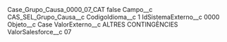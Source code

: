 <?xml version="1.0" encoding="UTF-8"?>
<CustomMetadata xmlns="http://soap.sforce.com/2006/04/metadata" xmlns:xsi="http://www.w3.org/2001/XMLSchema-instance" xmlns:xsd="http://www.w3.org/2001/XMLSchema">
    <label>Case_Grupo_Causa_0000_07_CAT</label>
    <protected>false</protected>
    <values>
        <field>Campo__c</field>
        <value xsi:type="xsd:string">CAS_SEL_Grupo_Causa__c</value>
    </values>
    <values>
        <field>CodigoIdioma__c</field>
        <value xsi:type="xsd:string">1</value>
    </values>
    <values>
        <field>IdSistemaExterno__c</field>
        <value xsi:type="xsd:string">0000</value>
    </values>
    <values>
        <field>Objeto__c</field>
        <value xsi:type="xsd:string">Case</value>
    </values>
    <values>
        <field>ValorExterno__c</field>
        <value xsi:type="xsd:string">ALTRES CONTINGÈNCIES</value>
    </values>
    <values>
        <field>ValorSalesforce__c</field>
        <value xsi:type="xsd:string">07</value>
    </values>
</CustomMetadata>
